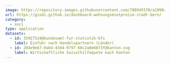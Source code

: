 ```yaml
---
image: https://repository-images.githubusercontent.com/788945570/a1998415-fef9-4518-8a5d-d2937f17edec
url: https://giodi.github.io/dashboard-wohnungsmietpreise-stadt-bern/
category:
  - soci
type: application
datasets:
  - id: 35927534@bundesamt-fur-statistik-bfs
    label: Einfuhr nach Handelspartnern (Länder)
  - id: 284e9eb7-0ab4-4344-9797-68c2a8e6873f@kanton-zug
    label: Wirtschaftliche Sozialhilfequote nach Kanton
---
```

